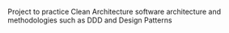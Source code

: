 Project to practice Clean Architecture software architecture and methodologies such as DDD and Design Patterns

